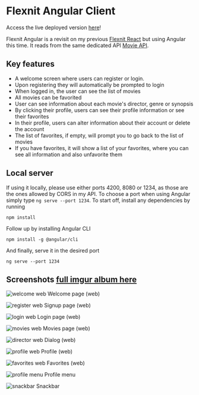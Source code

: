 # Flexnit Angular Client

Access the live deployed version [here](https://wtfoxx.github.io/flexnit-Angular-client/welcome)!

Flexnit Angular is a revisit on my previous [Flexnit React](https://github.com/wtfoxx/flexnit-client) but using Angular this time.
It reads from the same dedicated API [Movie API](https://github.com/wtfoxx/movie-api).

## Key features
- A welcome screen where users can register or login.
- Upon registering they will automatically be prompted to login
- When logged in, the user can see the list of movies
- All movies can be favorited
- User can see information about each movie's director, genre or synopsis
- By clicking their profile, users can see their profile information or see their favorites
- In their profile, users can alter information about their account or delete the account
- The list of favorites, if empty, will prompt you to go back to the list of movies
- If you have favorites, it will show a list of your favorites, where you can see all information and also unfavorite them


## Local server
If using it locally, please use either ports 4200, 8080 or 1234, as those are the ones allowed by CORS in my API. To choose a port when using Angular simply type `ng serve --port 1234`.
To start off, install any dependencies by running
```
npm install
```
Follow up by installing Angular CLI
```
npm install -g @angular/cli
```
And finally, serve it in the desired port
```
ng serve --port 1234
```

## Screenshots [full imgur album here](https://imgur.com/a/My9hIda)

![welcome web](https://i.imgur.com/c1x0dfe.png)
Welcome page (web)

![register web](https://i.imgur.com/8A7RNXv.png)
Signup page (web)

![login web](https://i.imgur.com/q0hK05q.png)
Login page (web)

![movies web](https://i.imgur.com/7jC65cG.png)
Movies page (web)

![director web](https://i.imgur.com/0BO6xkq.png)
Dialog (web)

![profile web](https://i.imgur.com/ggiCWFo.png)
Profile (web)

![favorites web](https://i.imgur.com/bUFWrVX.png)
Favorites (web)

![profile menu](https://i.imgur.com/bAEFE9c.png)
Profile menu 

![snackbar](https://i.imgur.com/yDeBIB9.png)
Snackbar
